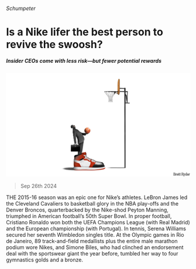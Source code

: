 ###### Schumpeter

# Is a Nike lifer the best person to revive the swoosh? 

##### Insider CEOs come with less risk—but fewer potential rewards 

![image](images/20240928_WBD000.jpg) 

> Sep 26th 2024 

THE 2015-16 season was an epic one for Nike’s athletes. LeBron James led the Cleveland Cavaliers to basketball glory in the NBA play-offs and the Denver Broncos, quarterbacked by the Nike-shod Peyton Manning, triumphed in American football’s 50th Super Bowl. In proper football, Cristiano Ronaldo won both the UEFA Champions League (with Real Madrid) and the European championship (with Portugal). In tennis, Serena Williams secured her seventh Wimbledon singles title. At the Olympic games in Rio de Janeiro, 89 track-and-field medallists plus the entire male marathon podium wore Nikes, and Simone Biles, who had clinched an endorsement deal with the sportswear giant the year before, tumbled her way to four gymnastics golds and a bronze. 

